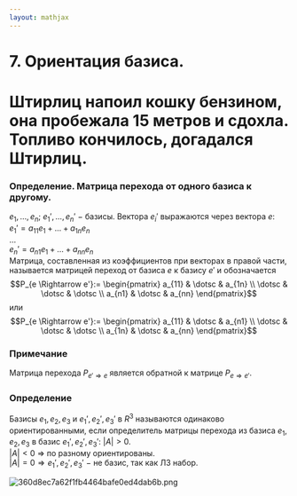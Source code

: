 ```yaml
---  
layout: mathjax  
---  
```

  
# 7. Ориентация базиса.  
  
# Штирлиц напоил кошку бензином, она пробежала 15 метров и сдохла. Топливо кончилось, догадался Штирлиц.  
  
### Определение. Матрица перехода от одного базиса к другому.  
$e_1, \dotsc, e_n; \ e_1', \dotsc, e_n' ~-$ базисы. Вектора $e_i'$ выражаются через вектора $e$:  
$e_{1}' = a_{11} e_1 + \dotsc + a_{1n} e_n$  
$\dotsc$  
$e_n' = a_{n1} e_1 + \dotsc + a_{nn} e_n$  
Матрица, составленная из коэффициентов при векторах в правой части, называется матрицей переход от базиса $e$ к базису $e'$ и обозначается $$P_{e \Rightarrow e'}:=  
\begin{pmatrix} a_{11} & \dotsc & a_{1n} \\ \dotsc & \dotsc & \dotsc \\ a_{n1} & \dotsc & a_{nn} \end{pmatrix}$$ или $$P_{e \Rightarrow e'}:=  
\begin{pmatrix}  
a_{11} & \dotsc & a_{n1}  
\\  
\dotsc & \dotsc & \dotsc  
\\  
a_{1n} & \dotsc & a_{nn} \end{pmatrix}$$  
  
### Примечание  
Матрица перехода $P_{e' \Rightarrow e}$ является обратной к матрице $P_{e \Rightarrow e'}$.  
  
### Определение  
Базисы $e_1, e_2, e_3$ и $e_{1}', e_{2}', e_{3}'$ в $R^3$ называются одинаково ориентированными, если определитель матрицы перехода из базиса $e_1,e_2,e_3$ в базис $e_{1}',e_{2}',e_{3}'$: $|A| > 0$.  
$|A|<0$ $\Rightarrow$ по разному ориентированы.  
$|A| = 0 \Rightarrow e_{1}', e_{2}', e_{3}'~-$ не базис, так как ЛЗ набор.  
  
![360d8ec7a62f1fb4464bafe0ed4dab6b.png](360d8ec7a62f1fb4464bafe0ed4dab6b.png)  
